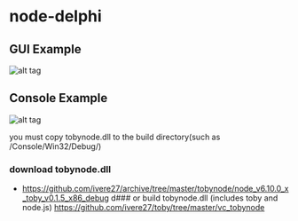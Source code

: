 # node-delphi

## GUI Example
![alt tag](https://github.com/ivere27/node-delphi/blob/master/doc/delphi-gui.png?raw=true)

## Console Example
![alt tag](https://github.com/ivere27/node-delphi/blob/master/doc/delphi-console.png?raw=true)


you must copy tobynode.dll to the build directory(such as /Console/Win32/Debug/)

### download tobynode.dll
* https://github.com/ivere27/archive/tree/master/tobynode/node_v6.10.0_x_toby_v0.1.5_x86_debug
d### or build tobynode.dll (includes toby and node.js)
https://github.com/ivere27/toby/tree/master/vc_tobynode
